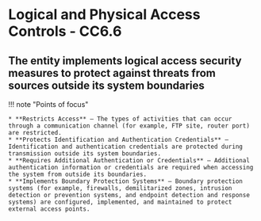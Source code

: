 # Logical and Physical Access Controls - CC6.6

## The entity implements logical access security measures to protect against threats from sources outside its system boundaries

!!! note "Points of focus"

    * **Restricts Access** — The types of activities that can occur through a communication channel (for example, FTP site, router port) are restricted.
    * **Protects Identification and Authentication Credentials** — Identification and authentication credentials are protected during transmission outside its system boundaries.
    * **Requires Additional Authentication or Credentials** — Additional authentication information or credentials are required when accessing the system from outside its boundaries.
    * **Implements Boundary Protection Systems** — Boundary protection systems (for example, firewalls, demilitarized zones, intrusion detection or prevention systems, and endpoint detection and response systems) are configured, implemented, and maintained to protect external access points.

